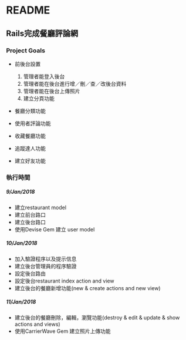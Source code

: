 README
========

Rails完成餐廳評論網
-----------------

### Project Goals

* 前後台設置

  1. 管理者能登入後台
  2. 管理者能在後台進行增／刪／查／改後台資料
  3. 管理者能在後台上傳照片
  4. 建立分頁功能

* 餐廳分類功能

* 使用者評論功能

* 收藏餐廳功能

* 追蹤達人功能

* 建立好友功能

### 執行時間

##### 9/Jan/2018

- 建立restaurant model
- 建立前台路口
- 建立後台路口
- 使用Devise Gem 建立 user model

##### 10/Jan/2018

- 加入驗證程序以及提示信息
- 建立後台管理員的程序驗證
- 設定後台路由
- 設定後台restaurant index action and view
- 建立後台的餐廳新增功能(new &amp; create actions and new view)

##### 11/Jan/2018

- 建立後台的餐廳刪除，編輯，瀏覽功能(destroy &amp; edit &amp; update &amp; show actions and views)
- 使用CarrierWave Gem 建立照片上傳功能
